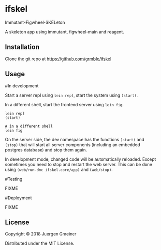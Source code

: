 # ifskel

Immutant-Figwheel-SKELeton

A skeleton app using immutant, figwheel-main and reagent.


## Installation

Clone the git repo at https://github.com/grmble/ifskel

## Usage

#In development

Start a server repl using `lein repl`, start the system
using `(start)`.

In a different shell, start the frontend server
using `lein fig`.

    lein repl
    (start)
    
    # in a different shell
    lein fig

On the server side, the dev namespace has the functions 
`(start)` and `(stop)` that will start all server 
components (including an embedded postgres database)
and stop them again.

In development mode, changed code will be automatically reloaded.
Except sometimes you need to stop and restart the web server.
This can be done using `(web/run-dmc ifskel.core/app)`
and `(web/stop)`.

#Testing

FIXME

#Deployment

FIXME


## License

Copyright © 2018 Juergen Gmeiner

Distributed under the MIT License.
